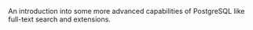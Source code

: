 An introduction into some more advanced capabilities of PostgreSQL like full-text search and extensions.
